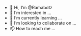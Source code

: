 - 👋 Hi, I’m @Ramabotz
- 👀 I’m interested in ...
- 🌱 I’m currently learning ...
- 💞️ I’m looking to collaborate on ...
- 📫 How to reach me ...

<!---
Botdominostore/Botdominostore is a ✨ special ✨ repository because its `README.md` (this file) appears on your GitHub profile.
You can click the Preview link to take a look at your changes.
--->
